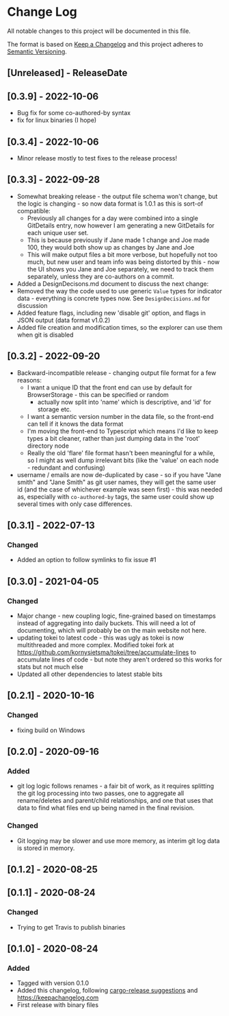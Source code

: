 # Change Log
All notable changes to this project will be documented in this file.

The format is based on [Keep a Changelog](http://keepachangelog.com/)
and this project adheres to [Semantic Versioning](http://semver.org/).

<!-- next-header -->
## [Unreleased] - ReleaseDate
## [0.3.9] - 2022-10-06

* Bug fix for some co-authored-by syntax
* fix for linux binaries (I hope)

## [0.3.4] - 2022-10-06

* Minor release mostly to test fixes to the release process!

## [0.3.3] - 2022-09-28

* Somewhat breaking release - the output file schema won't change, but the logic is changing - so now data format is 1.0.1 as this is sort-of compatible:
  * Previously all changes for a day were combined into a single GitDetails entry, now however I am generating a new GitDetails for each unique user set.
  * This is because previously if Jane made 1 change and Joe made 100, they would both show up as changes by Jane and Joe
  * This will make output files a bit more verbose, but hopefully not too much, but new user and team info was being distorted by this - now the UI shows you Jane and Joe separately, we need to track them separately, unless they are co-authors on a commit.
* Added a DesignDecisons.md document to discuss the next change:
* Removed the way the code used to use generic `Value` types for indicator data - everything is concrete types now.  See `DesignDecisions.md` for discussion
* Added feature flags, including new 'disable git' option, and flags in JSON output (data format v1.0.2)
* Added file creation and modification times, so the explorer can use them when git is disabled

## [0.3.2] - 2022-09-20

* Backward-incompatible release - changing output file format for a few reasons:
  * I want a unique ID that the front end can use by default for BrowserStorage - this can be specified or random
    * actually now split into 'name' which is descriptive, and 'id' for storage etc.
  * I want a semantic version number in the data file, so the front-end can tell if it knows the data format
  * I'm moving the front-end to Typescript which means I'd like to keep types a bit cleaner, rather than just dumping data in the 'root' directory node
  * Really the old 'flare' file format hasn't been meaningful for a while, so I might as well dump irrelevant bits (like the 'value' on each node - redundant and confusing)
* username / emails are now de-duplicated by case - so if you have "Jane smith" and "Jane Smith" as git user names, they will get the same user id (and the case of whichever example was seen first) - this was needed as, especially with `co-authored-by` tags, the same user could show up several times with only case differences.

## [0.3.1] - 2022-07-13

### Changed

* Added an option to follow symlinks to fix issue #1

## [0.3.0] - 2021-04-05

### Changed

* Major change - new coupling logic, fine-grained based on timestamps instead of aggregating into daily buckets.  This will need a lot of documenting, which will probably be on the main website not here.
* updating tokei to latest code - this was ugly as tokei is now multithreaded and more complex. Modified tokei fork at <https://github.com/kornysietsma/tokei/tree/accumulate-lines> to accumulate lines of code - but note they aren't ordered so this works for stats but not much else
* Updated all other dependencies to latest stable bits

## [0.2.1] - 2020-10-16

### Changed

* fixing build on Windows

## [0.2.0] - 2020-09-16

### Added

* git log logic follows renames - a fair bit of work, as it requires splitting the git log processing into two passes, one to aggregate all rename/deletes and parent/child relationships, and one that uses that data to find what files end up being named in the final revision.

### Changed

* Git logging may be slower and use more memory, as interim git log data is stored in memory.

## [0.1.2] - 2020-08-25
## [0.1.1] - 2020-08-24

### Changed

* Trying to get Travis to publish binaries

## [0.1.0] - 2020-08-24

### Added

* Tagged with version 0.1.0
* Added this changelog, following [cargo-release suggestions](https://github.com/sunng87/cargo-release/blob/master/docs/faq.md#maintaining-changelog) and <https://keepachangelog.com>
* First release with binary files
